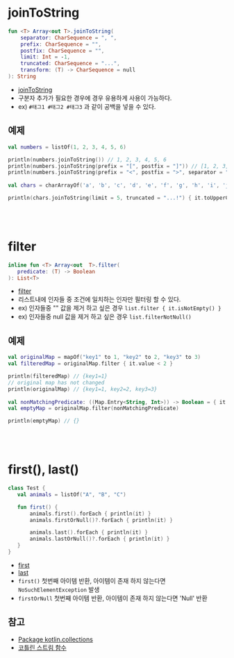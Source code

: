 
# joinToString
```kotlin
fun <T> Array<out T>.joinToString(
	separator: CharSequence = ", ",
	prefix: CharSequence = "",
	postfix: CharSequence = "",
	limit: Int = -1,
	truncated: CharSequence = "...",
	transform: (T) -> CharSequence = null
): String
```

- [joinToString](https://kotlinlang.org/api/latest/jvm/stdlib/kotlin.collections/join-to-string.html#jointostring) 
- 구분자 추가가 필요한 경우에 경우 유용하게 사용이 가능하다.
- ex) `#태그1 #태그2 #태그3` 과 같이 공백을 넣을 수 있다.
  
## 예제
```kotlin
val numbers = listOf(1, 2, 3, 4, 5, 6)

println(numbers.joinToString()) // 1, 2, 3, 4, 5, 6
println(numbers.joinToString(prefix = "[", postfix = "]")) // [1, 2, 3, 4, 5, 6]
println(numbers.joinToString(prefix = "<", postfix = ">", separator = "•")) // <1•2•3•4•5•6>
 
val chars = charArrayOf('a', 'b', 'c', 'd', 'e', 'f', 'g', 'h', 'i', 'j', 'k', 'l', 'm', 'n', 'o', 'p', 'q')

println(chars.joinToString(limit = 5, truncated = "...!") { it.toUpperCase().toString() }) // A, B, C, D, E, ...! 
```
<br>
<br>

# filter
 ```kotlin
inline fun <T> Array<out  T>.filter(
	predicate: (T) -> Boolean
): List<T>
```
- [filter](https://kotlinlang.org/api/latest/jvm/stdlib/kotlin.collections/filter.html) 
- 리스트내에 인자들 중 조건에 일치하는 인자만 필터링 할 수 있다.
- ex) 인자들중 "" 값을 제거 하고 싶은 경우 `list.filter { it.isNotEmpty() }`
- ex) 인자들중 null 값을 제거 하고 싶은 경우 `list.filterNotNull()`
 
## 예제
```kotlin
val originalMap = mapOf("key1" to 1, "key2" to 2, "key3" to 3)
val filteredMap = originalMap.filter { it.value < 2 }

println(filteredMap) // {key1=1}
// original map has not changed
println(originalMap) // {key1=1, key2=2, key3=3}
  
val nonMatchingPredicate: ((Map.Entry<String, Int>)) -> Boolean = { it.value == 0 }
val emptyMap = originalMap.filter(nonMatchingPredicate)

println(emptyMap) // {}
```
<br>
<br>

# first(), last() 
 ```kotlin
class Test {
    val animals = listOf("A", "B", "C")

    fun first() {
        animals.first().forEach { println(it) }
        animals.firstOrNull()?.forEach { println(it) }

        animals.last().forEach { println(it) }
        animals.lastOrNull()?.forEach { println(it) }
    }
}
 ```
- [first](https://kotlinlang.org/api/latest/jvm/stdlib/kotlin.collections/first.html) 
- [last](https://kotlinlang.org/api/latest/jvm/stdlib/kotlin.collections/last.html) 
- `first()` 첫번째 아이템 반환, 아이템이 존재 하지 않는다면 `NoSuchElementException` 발생
- `firstOrNull` 첫번째 아이템 반환, 아이템이 존재 하지 않는다면 'Null' 반환

## 참고
- [Package kotlin.collections](https://kotlinlang.org/api/latest/jvm/stdlib/kotlin.collections/index.html)
- [코틀린 스트림 함수](https://namget.tistory.com/entry/Kotlin-%EC%BD%94%ED%8B%80%EB%A6%B0-%EC%8A%A4%ED%8A%B8%EB%A6%BC-%ED%95%A8%EC%88%98-map-flatMap-groupBy-filter-take-drop-first-distinct-zip-joinToString-count-any-none-max-min-average)